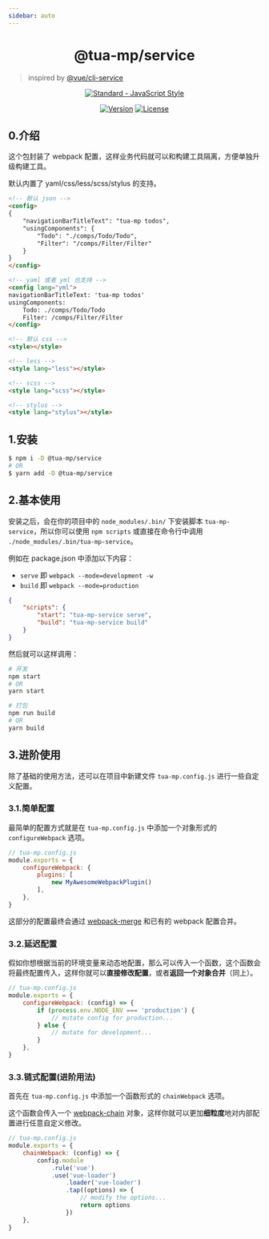 ```yaml
---
sidebar: auto
---
```


<h1 align="center">@tua-mp/service</h1>

> inspired by [@vue/cli-service](https://github.com/vuejs/vue-cli/tree/dev/packages/%40vue/cli-service)

<p align="center">
    <a href="https://github.com/feross/standard"><img :src="$withBase('/standard.svg')" alt="Standard - JavaScript Style"></a>
</p>

<p align="center">
    <a href="https://www.npmjs.com/package/@tua-mp/service"><img src="https://img.shields.io/npm/v/@tua-mp/service.svg" alt="Version"></a>
    <a href="https://www.npmjs.com/package/@tua-mp/service"><img src="https://img.shields.io/npm/l/@tua-mp/service.svg" alt="License"></a>
</p>

## 0.介绍
这个包封装了 webpack 配置，这样业务代码就可以和构建工具隔离，方便单独升级构建工具。

默认内置了 yaml/css/less/scss/stylus 的支持。

```html
<!-- 默认 json -->
<config>
{
    "navigationBarTitleText": "tua-mp todos",
    "usingComponents": {
        "Todo": "./comps/Todo/Todo",
        "Filter": "/comps/Filter/Filter"
    }
}
</config>

<!-- yaml 或者 yml 也支持 -->
<config lang="yml">
navigationBarTitleText: 'tua-mp todos'
usingComponents:
    Todo: ./comps/Todo/Todo
    Filter: /comps/Filter/Filter
</config>

<!-- 默认 css -->
<style></style>

<!-- less -->
<style lang="less"></style>

<!-- scss -->
<style lang="scss"></style>

<!-- stylus -->
<style lang="stylus"></style>
```

## 1.安装

```bash
$ npm i -D @tua-mp/service
# OR
$ yarn add -D @tua-mp/service
```

## 2.基本使用
安装之后，会在你的项目中的 `node_modules/.bin/` 下安装脚本 `tua-mp-service`，所以你可以使用 `npm scripts` 或直接在命令行中调用 `./node_modules/.bin/tua-mp-service`。

例如在 package.json 中添加以下内容：

* `serve` 即 `webpack --mode=development -w`
* `build` 即 `webpack --mode=production`

```json
{
    "scripts": {
        "start": "tua-mp-service serve",
        "build": "tua-mp-service build"
    }
}
```

然后就可以这样调用：

```bash
# 开发
npm start
# OR
yarn start

# 打包
npm run build
# OR
yarn build
```

## 3.进阶使用
除了基础的使用方法，还可以在项目中新建文件 `tua-mp.config.js` 进行一些自定义配置。

### 3.1.简单配置
最简单的配置方式就是在 `tua-mp.config.js` 中添加一个对象形式的 `configureWebpack` 选项。

```js
// tua-mp.config.js
module.exports = {
    configureWebpack: {
        plugins: [
            new MyAwesomeWebpackPlugin()
        ],
    },
}
```

这部分的配置最终会通过 [webpack-merge](https://github.com/survivejs/webpack-merge) 和已有的 webpack 配置合并。

### 3.2.延迟配置
假如你想根据当前的环境变量来动态地配置，那么可以传入一个函数，这个函数会将最终配置传入，这样你就可以**直接修改配置**，或者**返回一个对象合并**（同上）。

```js
// tua-mp.config.js
module.exports = {
    configureWebpack: (config) => {
        if (process.env.NODE_ENV === 'production') {
            // mutate config for production...
        } else {
            // mutate for development...
        }
    },
}
```

### 3.3.链式配置(进阶用法)
首先在 `tua-mp.config.js` 中添加一个函数形式的 `chainWebpack` 选项。

这个函数会传入一个 [webpack-chain](https://github.com/mozilla-neutrino/webpack-chain) 对象，这样你就可以更加**细粒度**地对内部配置进行任意自定义修改。

```js
// tua-mp.config.js
module.exports = {
    chainWebpack: (config) => {
        config.module
            .rule('vue')
            .use('vue-loader')
                .loader('vue-loader')
                .tap((options) => {
                    // modify the options...
                    return options
                })
    },
}
```
